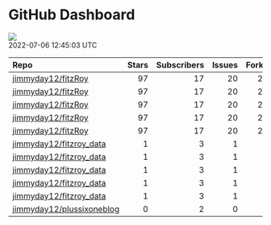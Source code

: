 GitHub Dashboard
================

![](https://github.com/jimmyday12/status/workflows/Render%20Status/badge.svg)  
2022-07-06 12:45:03 UTC

| Repo                                                                      | Stars | Subscribers | Issues | Forks | Status                                                                                                                                                                                | Commit                                                                                                                                                                               |
| :------------------------------------------------------------------------ | ----: | ----------: | -----: | ----: | :------------------------------------------------------------------------------------------------------------------------------------------------------------------------------------ | :----------------------------------------------------------------------------------------------------------------------------------------------------------------------------------- |
| [jimmyday12/fitzRoy](https://github.com/jimmyday12/fitzRoy)               |    97 |          17 |     20 |    25 | [![](https://github.com/jimmyday12/fitzRoy/workflows/R-CMD-check/badge.svg)](https://github.com/jimmyday12/fitzRoy/actions/runs/2616722655)                                           | <a href="https://github.com/jimmyday12/fitzRoy/commit/bb7c7ce13c22db94f0c61f798363b8d385f856b8" title="fixing issue with case_when">bb7c7c</a>                                       |
| [jimmyday12/fitzRoy](https://github.com/jimmyday12/fitzRoy)               |    97 |          17 |     20 |    25 | [![](https://github.com/jimmyday12/fitzRoy/workflows/pkgdown/badge.svg)](https://github.com/jimmyday12/fitzRoy/actions/runs/2586625290)                                               | <a href="https://github.com/jimmyday12/fitzRoy/commit/bb7c7ce13c22db94f0c61f798363b8d385f856b8" title="fixing issue with case_when">bb7c7c</a>                                       |
| [jimmyday12/fitzRoy](https://github.com/jimmyday12/fitzRoy)               |    97 |          17 |     20 |    25 | [![](https://github.com/jimmyday12/fitzRoy/workflows/Commands/badge.svg)](https://github.com/jimmyday12/fitzRoy/actions/runs/2579793867)                                              | <a href="https://github.com/jimmyday12/fitzRoy/commit/c4145edf74b696ac5c724a7b3a572ec480d0c747" title="fixing issues with team names for non-afl comps">c4145e</a>                   |
| [jimmyday12/fitzRoy](https://github.com/jimmyday12/fitzRoy)               |    97 |          17 |     20 |    25 | [![](https://github.com/jimmyday12/fitzRoy/workflows/Render%20README/badge.svg)](https://github.com/jimmyday12/fitzRoy/actions/runs/2014075891)                                       | <a href="https://github.com/jimmyday12/fitzRoy/commit/745887e8ee356c4d0b5b02a94386c5f8102c3ba8" title="updating github action for R checks">745887</a>                               |
| [jimmyday12/fitzRoy](https://github.com/jimmyday12/fitzRoy)               |    97 |          17 |     20 |    25 | [![](https://github.com/jimmyday12/fitzRoy/workflows/pages-build-deployment/badge.svg)](https://github.com/jimmyday12/fitzRoy/actions/runs/2581010299)                                | <a href="https://github.com/jimmyday12/fitzRoy/commit/b2bf6f461c08959c6bbf056e282dc3dd652d1aee" title="Built site for fitzRoy: 1.1.0.9000@c40b2cf">b2bf6f</a>                        |
| [jimmyday12/fitzroy\_data](https://github.com/jimmyday12/fitzroy_data)    |     1 |           3 |      1 |     0 | [![](https://github.com/jimmyday12/fitzroy_data/workflows/update%20data/badge.svg)](https://github.com/jimmyday12/fitzroy_data/actions/runs/30566608)                                 | <a href="https://github.com/jimmyday12/fitzroy_data/commit/513395df69da59ea026a522360ebf3542ef535b3" title="Merge branch 'master' of github.com:jimmyday12/fitzroy_data">513395</a>  |
| [jimmyday12/fitzroy\_data](https://github.com/jimmyday12/fitzroy_data)    |     1 |           3 |      1 |     0 | [![](https://github.com/jimmyday12/fitzroy_data/workflows/test%20script/badge.svg)](https://github.com/jimmyday12/fitzroy_data/actions/runs/30568704)                                 | <a href="https://github.com/jimmyday12/fitzroy_data/commit/d1eab30fb9dc7c6b4901b562cf4f2e9006812e67" title="fixing install line">d1eab3</a>                                          |
| [jimmyday12/fitzroy\_data](https://github.com/jimmyday12/fitzroy_data)    |     1 |           3 |      1 |     0 | [![](https://github.com/jimmyday12/fitzroy_data/workflows/schedule%20script/badge.svg)](https://github.com/jimmyday12/fitzroy_data/actions/runs/30568431)                             | <a href="https://github.com/jimmyday12/fitzroy_data/commit/f4691ba1420dbbbece8520463bc737a41826f7b6" title="testing">f4691b</a>                                                      |
| [jimmyday12/fitzroy\_data](https://github.com/jimmyday12/fitzroy_data)    |     1 |           3 |      1 |     0 | [![](https://github.com/jimmyday12/fitzroy_data/workflows/testing%20that%20R%20script%20runs/badge.svg)](https://github.com/jimmyday12/fitzroy_data/actions/runs/30651218)            | <a href="https://github.com/jimmyday12/fitzroy_data/commit/c043fd96eb1477958dfbbdc5bb160d6b99c45e4d" title="Update test_schedule.yml">c043fd</a>                                     |
| [jimmyday12/fitzroy\_data](https://github.com/jimmyday12/fitzroy_data)    |     1 |           3 |      1 |     0 | [![](https://github.com/jimmyday12/fitzroy_data/workflows/get%20new%20data/badge.svg)](https://github.com/jimmyday12/fitzroy_data/actions/runs/2616569862)                            | <a href="https://github.com/jimmyday12/fitzroy_data/commit/dd06f67017dd691c8b0c98a5b315b6eee2a748b3" title="updating weekly_data_process">dd06f6</a>                                 |
| [jimmyday12/plussixoneblog](https://github.com/jimmyday12/plussixoneblog) |     0 |           2 |      0 |     1 | [![](https://github.com/jimmyday12/plussixoneblog/workflows/Get%20new%20data%20and%20rebuild%20site/badge.svg)](https://github.com/jimmyday12/plussixoneblog/actions/runs/2610672507) | <a href="https://github.com/jimmyday12/plussixoneblog/commit/2328d38a2ce5ae77f427f1c741664f5fb74e0b1e" title="Commit from GitHub Actions (Get new data and rebuild site)">2328d3</a> |
